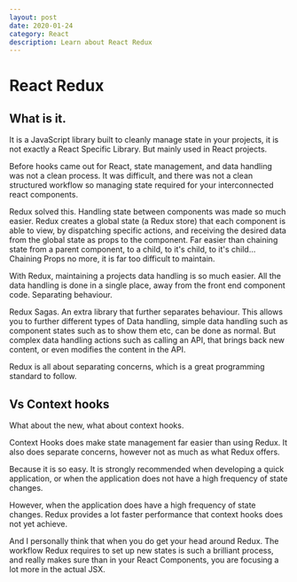```yaml
---
layout: post
date: 2020-01-24
category: React
description: Learn about React Redux
---
```

 

# React Redux



## What is it.

It is a JavaScript library built to cleanly manage state in your projects, it is not exactly a React Specific Library. But mainly used in React projects.

Before hooks came out for React, state management, and data handling was not a clean process. It was difficult, and there was not a clean structured workflow so managing state required for your interconnected react components.

Redux solved this. Handling state between components was made so much easier. Redux creates a global state (a Redux store) that each component is able to view, by dispatching specific actions, and receiving the desired data from the global state as props to the component. Far easier than chaining state from a parent component, to a child, to it's child, to it's child... Chaining Props no more, it is far too difficult to maintain. 


With Redux,  maintaining a projects data handling is so much easier. All the data handling is done in a single place, away from the front end component code. Separating behaviour.


Redux Sagas. An extra library that further separates behaviour. This allows you to further different types of Data handling, simple data handling such as component states such as to show them etc, can be done as normal. But complex data handling actions such as calling an API, that brings back new content, or even modifies the content in the API.

Redux is all about separating concerns, which is a great programming standard to follow.

## Vs Context hooks

What about the new, what about context hooks.

Context Hooks does make state management far easier than using Redux. It also does separate concerns, however not as much as what Redux offers.

Because it is so easy. It is strongly recommended when developing a quick application, or when the application does not have a high frequency of state changes.

However, when the application does have a high frequency of state changes. Redux provides a lot faster performance that context hooks does not yet achieve.

And I personally think that when you do get your head around Redux. The workflow Redux requires to set up new states is such a brilliant process, and really makes sure than in your React Components, you are focusing a lot more in the actual JSX.
